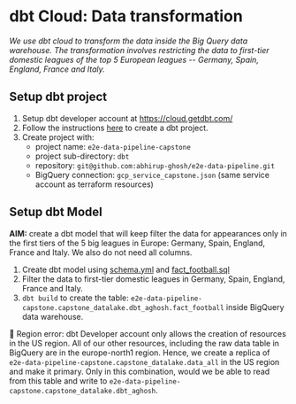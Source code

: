 # dbt Cloud: Data transformation 

*We use dbt cloud to transform the data inside the Big Query data warehouse. The transformation involves restricting the data to first-tier domestic leagues of the top 5 European leagues -- Germany, Spain, England, France and Italy.*

## Setup dbt project

1. Setup dbt developer account at https://cloud.getdbt.com/
2. Follow the instructions [here](https://github.com/DataTalksClub/data-engineering-zoomcamp/blob/main/04-analytics-engineering/dbt_cloud_setup.md) to create a dbt project.
3. Create project with:
    * project name: `e2e-data-pipeline-capstone`
    * project sub-directory: `dbt`
    * repository: `git@github.com:abhirup-ghosh/e2e-data-pipeline.git`
    * BigQuery connection: `gcp_service_capstone.json` (same service account as terraform resources)

## Setup dbt Model

**AIM:** create a dbt model that will keep filter the data for appearances only in the first tiers of the 5 big leagues in Europe: Germany, Spain, England, France and Italy. We also do not need all columns.

1. Create dbt model using [schema.yml](./models/staging/schema.yml) and [fact_football.sql](./models/staging/fact_football_data.sql)
2. Filter the data to first-tier domestic leagues in Germany, Spain, England, France and Italy.
3. `dbt build` to create the table: `e2e-data-pipeline-capstone.capstone_datalake.dbt_aghosh.fact_football` inside BigQuery data warehouse.

🚨 Region error: dbt Developer account only allows the creation of resources in the US region. All of our other resources, including the raw data table in BigQuery are in the europe-north1 region. Hence, we create a replica of `e2e-data-pipeline-capstone.capstone_datalake.data_all` in the US region and make it primary. Only in this combination, would we be able to read from this table and write to `e2e-data-pipeline-capstone.capstone_datalake.dbt_aghosh`.